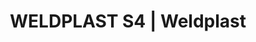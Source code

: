 ---
Filename: "weldplast-s4"
Link: "file:/Users/vinayakpatel/Downloads/www.weldplast.cz/weldplast-s4"
product_name: "WELDPLAST S4230 V / 3680 W, včetně boxu"
product_id: "Obj. číslo:116.948"
title: "WELDPLAST S4 | Weldplast"
product_desc: "Digitálně řízený ruční extrudér Leister WELDPLAST S4 je kompaktní a ergonomicky vyvážený s bezkontaktním a bezúdržbovým motorem pro generování předehřátého vzduchu. Jeho velmi výkonný hnací systém umožňuje výtlak až 4 kg/h. Kompaktní design krytu snižuje hlučnost a zaručuje optimální chlazení elektroniky a pohonuPodsvícený grafický displejMikroprocesor pro regulaci svařování a kontrolu přístrojeMenu s programy funkcíMnožství vzduchu až 450 l/minMožnost přívodu drátu z pravé nebo levé stranyBezuhlíkové dmychadlo"
product_specs: "Značka konformity, Značka schválení, Třída ochrany I, NapětíV~230, PříkonW3680, FrekvenceHz50 / 60, Rozměry (D x Š x V)mm560 x 110 x 300 (bez svařovací botky), Hmotnostkg8,7 (bez kabelu), Druh certifikaceCCA, Svařovací drát (ø)mm3 - 4 / 4 - 5, Výtlak (HDPE ø 4)kg/h1,5 - 4, MateriálPE-HD, PE-LD, PP"
product_downloads: "KATALOG DESKOVÝCH MATERIÁLŮ stáhnout , WELDPLAST S4 - manuál SK stáhnout , Svařovací botky - WELDPLAST S2, PVC, S4, S6 stáhnout , WELDPLAST S4 - produktový list stáhnout , WELDPLAST S4 - manuál CZ stáhnout"
href: "https://www.weldplast.cz/files/katalog-deskovych-materialu-cz.pdf, https://www.weldplast.cz/files/katalog-deskovych-materialu-cz.pdf, https://www.weldplast.cz/files/weldplast-s4-manual-sk.pdf, https://www.weldplast.cz/files/weldplast-s4-manual-sk.pdf, https://www.weldplast.cz/files/prehled-botek-weldplast-s2pvc-s4-s62.pdf, https://www.weldplast.cz/files/prehled-botek-weldplast-s2pvc-s4-s62.pdf, https://www.weldplast.cz/files/weldplast-s4-produktovy-list-leister.pdf, https://www.weldplast.cz/files/weldplast-s4-produktovy-list-leister.pdf, https://www.weldplast.cz/files/weldplast-s4-manual-cz.pdf, https://www.weldplast.cz/files/weldplast-s4-manual-cz.pdf"
p_desc_2: "Digitálně řízený ruční extrudér Leister WELDPLAST S4 je kompaktní a ergonomicky vyvážený s bezkontaktním a bezúdržbovým motorem pro generování předehřátého vzduchu. Jeho velmi výkonný hnací systém umožňuje výtlak až 4 kg/h. Kompaktní design krytu snižuje hlučnost a zaručuje optimální chlazení elektroniky a pohonuPodsvícený grafický displejMikroprocesor pro regulaci svařování a kontrolu přístrojeMenu s programy funkcíMnožství vzduchu až 450 l/minMožnost přívodu drátu z pravé nebo levé stranyBezuhlíkové dmychadlo"
accessories: "Svařovací botka, PVC, rohový svar vnitřní 20 mm, EASvařovací botka, PVC, rohový svar vnitřní 14 mm, EASvařovací botka, PVC, rohový svar vnější 15 mm, EASvařovací botka, PVC, rohový svar vnější 12 mm, EASvařovací botka, PVC, rohový svar vnější 10 mm, EASvařovací botka, PVC, rohový svar vnější 8 mm, EASvařovací botka, PVC, přeplátovací svar 40 mm, EASvařovací botka, PVC, přeplátovací svar 35 mm, EASvařovací botka, PVC, přeplátovací svar 25 mm, EASvařovací botka, PVC, V-svar 30 mm, EASvařovací botka, PVC, V-svar 25 mm, EASvařovací botka, PVC, V-svar 20 mm a X-svar 35-40 mm, EASvařovací botka, PVC, V-svar 15 mm a X-svar 30 mm, EASvařovací botka, PVC, V-svar 12 mm a X-svar 25 mm, EASvařovací botka, PVC, V-svar 8/10 mm a X-svar 15/20 mm, EASvařovací botka, PVC, V-svar 5/6 mm a X-svar 10/12 mm, EASvařovací botka, PVC, K-svar 30 mm, EASvařovací botka, PVC, K-svar 25 mm, EASvařovací botka, PVC, K-svar 20 mm, EASvařovací botka, PVC, K-svar 15 mm, EASvařovací botka, PVC, K-svar 8/10 mm, EASvařovací botka, PVC, K-svar 5/6 mm, EA, WELDPLAST S6230 V / 5300 W, 32A-5P, včetně boxu"
similar_products: "WELDPLAST S6230 V / 5300 W, 32A-5P, včetně boxu"
---